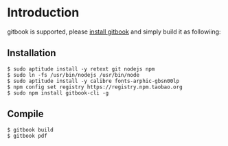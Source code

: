 # Introduction

gitbook is supported, please [install gitbook](http://www.tinylab.org/docker-quick-start-docker-gitbook-writing-a-book/) and simply build it as followiing:

## Installation

    $ sudo aptitude install -y retext git nodejs npm
    $ sudo ln -fs /usr/bin/nodejs /usr/bin/node
    $ sudo aptitude install -y calibre fonts-arphic-gbsn00lp
    $ npm config set registry https://registry.npm.taobao.org
    $ sudo npm install gitbook-cli -g

## Compile

    $ gitbook build
    $ gitbook pdf
